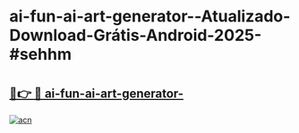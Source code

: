 # ai-fun-ai-art-generator--Atualizado-Download-Grátis-Android-2025-#sehhm

# <h2><a href="https://ainizakaria.my?title=ai-fun-ai-art-generator-&ref=24M">🔗👉 🔴 ai-fun-ai-art-generator-</a></h2>

[![acn](https://github.com/user-attachments/assets/0f9c940e-d8b0-45ae-aac7-cd30a18b3e1c)](https://ainizakaria.my?title=ai-fun-ai-art-generator-&ref=24M)

